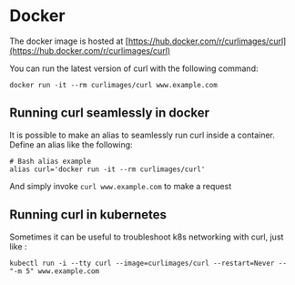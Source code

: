 # Docker

The docker image is hosted at [https://hub.docker.com/r/curlimages/curl](https://hub.docker.com/r/curlimages/curl)

You can run the latest version of curl with the following command:

```
docker run -it --rm curlimages/curl www.example.com
```

## Running curl seamlessly in docker

It is possible to make an alias to seamlessly run curl inside a container. Define an alias like the following:

```
# Bash alias example
alias curl='docker run -it --rm curlimages/curl'
```

And simply invoke `curl www.example.com` to make a request

## Running curl in kubernetes

Sometimes it can be useful to troubleshoot k8s networking with curl, just like :

```
kubectl run -i --tty curl --image=curlimages/curl --restart=Never -- "-m 5" www.example.com
```
